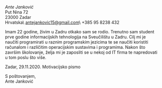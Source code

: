  
 *Ante Janković*\
  Put Nina 72\
  23000
  Zadar\
  Hrvatska\ 
  antejankovic15@gmail.com\ 
  +385 95 8238 432

Imam 22 godine, živim u Zadru otkako sam se rodio. Trenutno sam student prve godine informacijskih tehnologija na Sveučilištu u Zadru. Cilj mi je naučiti programirati u raznim programskim jezicima te se naučiti koristiti računalom i različitim operacijskim sustavima i programima. Nakon što završim školovanje, želja mi je zaposliti se u nekoj od IT firma te napredovati u tom poslu što više. 

Zadar, 29.11.2020. Motivacijsko pismo 

S poštovanjem,\
 Ante Janković